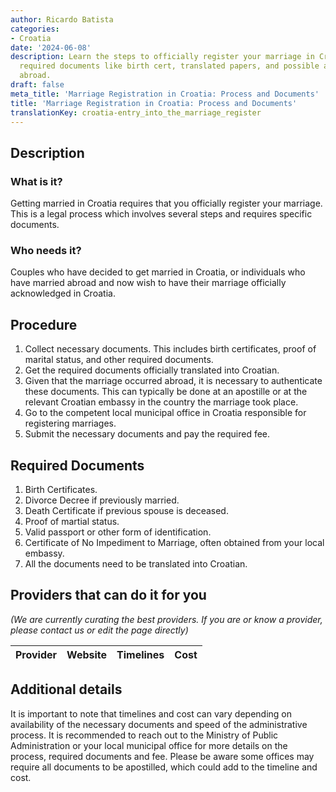 ```yaml
---
author: Ricardo Batista
categories:
- Croatia
date: '2024-06-08'
description: Learn the steps to officially register your marriage in Croatia with
  required documents like birth cert, translated papers, and possible authentication
  abroad.
draft: false
meta_title: 'Marriage Registration in Croatia: Process and Documents'
title: 'Marriage Registration in Croatia: Process and Documents'
translationKey: croatia-entry_into_the_marriage_register
---
```



## Description
### What is it?
Getting married in Croatia requires that you officially register your marriage. This is a legal process which involves several steps and requires specific documents.

### Who needs it?
Couples who have decided to get married in Croatia, or individuals who have married abroad and now wish to have their marriage officially acknowledged in Croatia.

## Procedure
1. Collect necessary documents. This includes birth certificates, proof of marital status, and other required documents.
2. Get the required documents officially translated into Croatian.
3. Given that the marriage occurred abroad, it is necessary to authenticate these documents. This can typically be done at an apostille or at the relevant Croatian embassy in the country the marriage took place.
4. Go to the competent local municipal office in Croatia responsible for registering marriages.
5. Submit the necessary documents and pay the required fee.

## Required Documents
1. Birth Certificates.
2. Divorce Decree if previously married.
3. Death Certificate if previous spouse is deceased.
4. Proof of martial status.
5. Valid passport or other form of identification.
6. Certificate of No Impediment to Marriage, often obtained from your local embassy.
7. All the documents need to be translated into Croatian.

## Providers that can do it for you

_(We are currently curating the best providers. If you are or know a provider, please contact us or edit the page directly)_

| Provider        |     Website     |     Timelines    |       Cost      |
| --------------- | --------------- |  :-------------: | :-------------: |

## Additional details
It is important to note that timelines and cost can vary depending on availability of the necessary documents and speed of the administrative process. It is recommended to reach out to the Ministry of Public Administration or your local municipal office for more details on the process, required documents and fee. Please be aware some offices may require all documents to be apostilled, which could add to the timeline and cost.